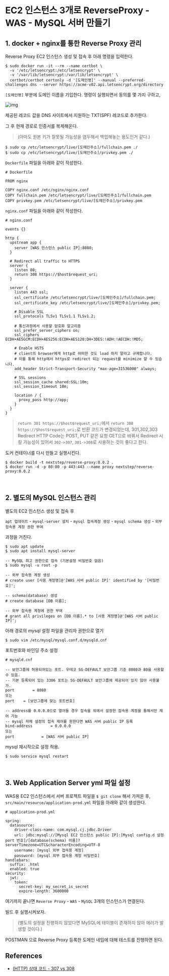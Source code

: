 # EC2 인스턴스 3개로 ReverseProxy - WAS - MySQL 서버 만들기


## 1. docker + nginx를 통한 Reverse Proxy 관리
Reverse Proxy EC2 인스턴스 생성 및 접속 후 아래 명령을 입력한다.

```
$ sudo docker run -it --rm --name certbot \
  -v '/etc/letsencrypt:/etc/letsencrypt' \
  -v '/var/lib/letsencrypt:/var/lib/letsencrypt' \
  certbot/certbot certonly -d '[도메인명]' --manual --preferred-challenges dns --server https://acme-v02.api.letsencrypt.org/directory
```

`[도메인명]` 부분에 도메인 이름을 기입한다. 명령이 실행되면서 동의를 몇 가지 구하고, 

![img](https://techcourse-storage.s3.ap-northeast-2.amazonaws.com/ad712ce0a1b943b18cef2cb255c2baf5)

제공된 레코드 값을 DNS 사이트에서 지원하는 TXT(SPF) 레코드로 추가한다.

그 후 현재 경로로 인증서를 복제해온다. 

> (아마도 원본 키가 잘못될 가능성을 염두해서 백업해놓는 용도인거 같다.)

```
$ sudo cp /etc/letsencrypt/live/[도메인주소]/fullchain.pem ./
$ sudo cp /etc/letsencrypt/live/[도메인주소]/privkey.pem ./
```

`Dockerfile` 파일을 아래와 같이 작성한다.

```
# Dockerfile

FROM nginx

COPY nginx.conf /etc/nginx/nginx.conf 
COPY fullchain.pem /etc/letsencrypt/live/[도메인주소]/fullchain.pem
COPY privkey.pem /etc/letsencrypt/live/[도메인주소]/privkey.pem
```

`nginx.conf` 파일을 아래와 같이 작성한다.

```
# nginx.conf

events {}

http {       
  upstream app {
    server [WAS 인스턴스 public IP]:8080;
  }
  
  # Redirect all traffic to HTTPS
  server {
    listen 80;
    return 308 https://$host$request_uri;
  }

  server {
    listen 443 ssl;  
    ssl_certificate /etc/letsencrypt/live/[도메인주소]/fullchain.pem;
    ssl_certificate_key /etc/letsencrypt/live/[도메인주소]/privkey.pem;

    # Disable SSL
    ssl_protocols TLSv1 TLSv1.1 TLSv1.2;

    # 통신과정에서 사용할 암호화 알고리즘
    ssl_prefer_server_ciphers on;
    ssl_ciphers ECDH+AESGCM:ECDH+AES256:ECDH+AES128:DH+3DES:!ADH:!AECDH:!MD5;

    # Enable HSTS
    # client의 browser에게 http로 어떠한 것도 load 하지 말라고 규제합니다.
    # 이를 통해 http에서 https로 redirect 되는 request를 minimize 할 수 있습니다.
    add_header Strict-Transport-Security "max-age=31536000" always;

    # SSL sessions
    ssl_session_cache shared:SSL:10m;
    ssl_session_timeout 10m;      

    location / {
      proxy_pass http://app;    
    }
  }
}
```

> `return 301 https://$host$request_uri;`에서 `return 308 https://$host$request_uri;`로 반환 코드가 변경되었는데, 
> 301,302,303 Redirect HTTP Code는 POST, PUT 같은 요청 GET으로 바꿔서 Redirect 시킬 가능성이 있어서 `302->307`, `301->308`로 사용하는 것이 좋다고 한다.

도커 컨테이너를 다시 만들고 실행시킨다.

```
$ docker build -t nextstep/reverse-proxy:0.0.2 .
$ docker run -d -p 80:80 -p 443:443 --name proxy nextstep/reverse-proxy:0.0.2
```

<br>

## 2. 별도의 MySQL 인스턴스 관리

별도의 EC2 인스턴스 생성 및 접속 후 

`apt 업데이트` - `mysql-server 설치` - `mysql 접속계정 생성` - `mysql schema 생성` - `외부 접속용 계정 권한 부여` 

과정을 거친다.

```
$ sudo apt update
$ sudo apt install mysql-server

-- MySQL 최고 권한으로 접속 (기본설정 비밀번호 없음)
$ sudo mysql -u root -p

-- 외부 접속용 계정 생성
# create user [사용 계정명]@'[WAS 서버 public IP]' identified by '[비밀번호]';  

-- schema(database) 생성
# create database [DB 이름];

-- 외부 접속용 계정에 권한 부여
# grant all privileges on [DB 이름].* to [사용 계정명]@'[WAS 서버 public IP]';

```

아래 경로의 mysql 설정 파일을 관리자 권한으로 열기

```
$ sudo vim /etc/mysql/mysql.conf.d/mysqld.cnf
```

포트번호와 바인딩 주소 설정

```
# mysqld.cnf

-- 보안그룹에 허용되어있는 포트. 우테코 SG-DEFAULT 보안그룹 기준 8080과 80을 사용할 수 있음.
-- 기본 등록되어 있는 3306 포트는 SG-DEFAULT 보안그룹에 제공되어 있지 않아 사용불가.
port		= 8080
또는
port    = [보안그룹에 맞는 포트번호]

-- address를 0.0.0.0으로 열어둘 경우 접속을 위에서 설정한 접속용 계정을 통해서만 제어 가능
-- mysql 자체 설정의 접속 제어를 원한다면 WAS 서버 public IP 등록
bind-address		= 0.0.0.0
또는
port            = [WAS 서버 public IP]
```

mysql 재시작으로 설정 적용.

```
$ sudo service mysql restart
```

<br>

## 3. Web Application Server yml 파일 설정

WAS용 EC2 인스턴스에서 서버 프로젝트 파일을 `$ git clone` 해서 가져온 후, `src/main/resource/application-prod.yml` 파일을 아래와 같이 생성한다.

```
# application-prod.yml

spring:
  datasource:
    driver-class-name: com.mysql.cj.jdbc.Driver
    url: jdbc:mysql://[Mysql EC2 인스턴스 public IP]:[Mysql config.d 설정 port 번호]/[database(schema) 이름]?serverTimezone=UTC&characterEncoding=UTF-8
    username: [mysql 외부 접속용 계정]
    password: [mysql 외부 접속용 계정 비밀번호]
handlebars:
  suffix: .html
  enabled: true
security:
  jwt:
    token:
      secret-key: my_secret_is_secret
      expire-length: 3600000
```

여기까지 끝나면 `Reverse Proxy` - `WAS` - `MySQL` 3개의 인스턴스가 연결된다.

빌드 후 실행시켜보자. 

> (별도의 설정을 진행하지 않았다면 MySQL에 테이블이 존재하지 않아 에러가 발생할 것이다.)

POSTMAN 으로 Reverse Proxy 등록한 도메인 네임에 대해 테스트를 진행하면 된다.

## References
- [(HTTP) 상태 코드 - 307 vs 308](https://perfectacle.github.io/2017/10/16/http-status-code-307-vs-308/)